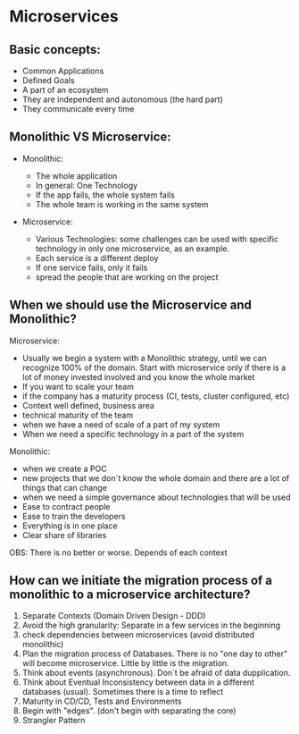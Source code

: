 # Microservices

## Basic concepts:

* Common Applications
* Defined Goals
* A part of an ecosystem
* They are independent and autonomous (the hard part)
* They communicate every time

## Monolithic VS Microservice:

* Monolithic: 
  - The whole application
  - In general: One Technology
  - If the app fails, the whole system fails
  - The whole team is working in the same system
  
* Microservice:
  - Various Technologies: some challenges can be used with specific technology in only one microservice, as an example.
  - Each service is a different deploy
  - If one service fails, only it fails
  - spread the people that are working on the project

## When we should use the Microservice and Monolithic?

Microservice:

* Usually we begin a system with a Monolithic strategy, until we can recognize 100% of the domain. Start with microservice only if there is a lot of money invested involved and you know the whole market
* If you want to scale your team
* if the company has a maturity process (CI, tests, cluster configured, etc)
* Context well defined, business area
* technical maturity of the team
* when we have a need of scale of a part of my system
* When we need a specific technology in a part of the system

Monolithic:

* when we create a POC
* new projects that we don´t know the whole domain and there are a lot of things that can change
* when we need a simple governance about technologies that will be used
* Ease to contract people
* Ease to train the developers
* Everything is in one place
* Clear share of libraries

OBS: There is no better or worse. Depends of each context

## How can we initiate the migration process of a monolithic to a microservice architecture?

1) Separate Contexts (Domain Driven Design - DDD)
2) Avoid the high granularity: Separate in a few services in the beginning
3) check dependencies between microservices (avoid distributed monolithic)
4) Plan the migration process of Databases. There is no "one day to other" will become microservice. Little by little is the migration.
5) Think about events (asynchronous). Don´t be afraid of data dupplication.
6) Think about Eventual Inconsistency between data in a different databases (usual). Sometimes there is a time to reflect
7) Maturity in CD/CD, Tests and Environments
8) Begin with "edges". (don't begin with separating the core)
9) Strangler Pattern
